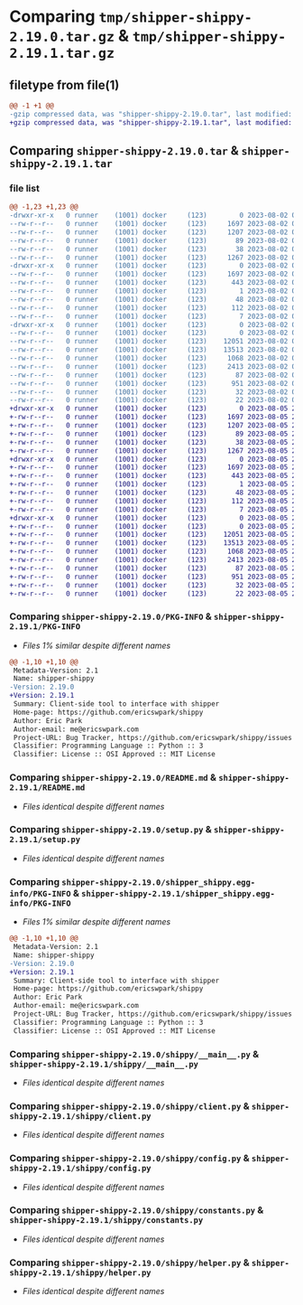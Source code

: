 # Comparing `tmp/shipper-shippy-2.19.0.tar.gz` & `tmp/shipper-shippy-2.19.1.tar.gz`

## filetype from file(1)

```diff
@@ -1 +1 @@
-gzip compressed data, was "shipper-shippy-2.19.0.tar", last modified: Wed Aug  2 04:59:27 2023, max compression
+gzip compressed data, was "shipper-shippy-2.19.1.tar", last modified: Sat Aug  5 23:14:14 2023, max compression
```

## Comparing `shipper-shippy-2.19.0.tar` & `shipper-shippy-2.19.1.tar`

### file list

```diff
@@ -1,23 +1,23 @@
-drwxr-xr-x   0 runner    (1001) docker     (123)        0 2023-08-02 04:59:27.570995 shipper-shippy-2.19.0/
--rw-r--r--   0 runner    (1001) docker     (123)     1697 2023-08-02 04:59:27.570995 shipper-shippy-2.19.0/PKG-INFO
--rw-r--r--   0 runner    (1001) docker     (123)     1207 2023-08-02 04:59:16.000000 shipper-shippy-2.19.0/README.md
--rw-r--r--   0 runner    (1001) docker     (123)       89 2023-08-02 04:59:16.000000 shipper-shippy-2.19.0/pyproject.toml
--rw-r--r--   0 runner    (1001) docker     (123)       38 2023-08-02 04:59:27.570995 shipper-shippy-2.19.0/setup.cfg
--rw-r--r--   0 runner    (1001) docker     (123)     1267 2023-08-02 04:59:16.000000 shipper-shippy-2.19.0/setup.py
-drwxr-xr-x   0 runner    (1001) docker     (123)        0 2023-08-02 04:59:27.570995 shipper-shippy-2.19.0/shipper_shippy.egg-info/
--rw-r--r--   0 runner    (1001) docker     (123)     1697 2023-08-02 04:59:27.000000 shipper-shippy-2.19.0/shipper_shippy.egg-info/PKG-INFO
--rw-r--r--   0 runner    (1001) docker     (123)      443 2023-08-02 04:59:27.000000 shipper-shippy-2.19.0/shipper_shippy.egg-info/SOURCES.txt
--rw-r--r--   0 runner    (1001) docker     (123)        1 2023-08-02 04:59:27.000000 shipper-shippy-2.19.0/shipper_shippy.egg-info/dependency_links.txt
--rw-r--r--   0 runner    (1001) docker     (123)       48 2023-08-02 04:59:27.000000 shipper-shippy-2.19.0/shipper_shippy.egg-info/entry_points.txt
--rw-r--r--   0 runner    (1001) docker     (123)      112 2023-08-02 04:59:27.000000 shipper-shippy-2.19.0/shipper_shippy.egg-info/requires.txt
--rw-r--r--   0 runner    (1001) docker     (123)        7 2023-08-02 04:59:27.000000 shipper-shippy-2.19.0/shipper_shippy.egg-info/top_level.txt
-drwxr-xr-x   0 runner    (1001) docker     (123)        0 2023-08-02 04:59:27.570995 shipper-shippy-2.19.0/shippy/
--rw-r--r--   0 runner    (1001) docker     (123)        0 2023-08-02 04:59:16.000000 shipper-shippy-2.19.0/shippy/__init__.py
--rw-r--r--   0 runner    (1001) docker     (123)    12051 2023-08-02 04:59:16.000000 shipper-shippy-2.19.0/shippy/__main__.py
--rw-r--r--   0 runner    (1001) docker     (123)    13513 2023-08-02 04:59:16.000000 shipper-shippy-2.19.0/shippy/client.py
--rw-r--r--   0 runner    (1001) docker     (123)     1068 2023-08-02 04:59:16.000000 shipper-shippy-2.19.0/shippy/config.py
--rw-r--r--   0 runner    (1001) docker     (123)     2413 2023-08-02 04:59:16.000000 shipper-shippy-2.19.0/shippy/constants.py
--rw-r--r--   0 runner    (1001) docker     (123)       87 2023-08-02 04:59:16.000000 shipper-shippy-2.19.0/shippy/exceptions.py
--rw-r--r--   0 runner    (1001) docker     (123)      951 2023-08-02 04:59:16.000000 shipper-shippy-2.19.0/shippy/helper.py
--rw-r--r--   0 runner    (1001) docker     (123)       32 2023-08-02 04:59:16.000000 shipper-shippy-2.19.0/shippy/server_compat_version.py
--rw-r--r--   0 runner    (1001) docker     (123)       22 2023-08-02 04:59:16.000000 shipper-shippy-2.19.0/shippy/version.py
+drwxr-xr-x   0 runner    (1001) docker     (123)        0 2023-08-05 23:14:14.896396 shipper-shippy-2.19.1/
+-rw-r--r--   0 runner    (1001) docker     (123)     1697 2023-08-05 23:14:14.896396 shipper-shippy-2.19.1/PKG-INFO
+-rw-r--r--   0 runner    (1001) docker     (123)     1207 2023-08-05 23:14:03.000000 shipper-shippy-2.19.1/README.md
+-rw-r--r--   0 runner    (1001) docker     (123)       89 2023-08-05 23:14:03.000000 shipper-shippy-2.19.1/pyproject.toml
+-rw-r--r--   0 runner    (1001) docker     (123)       38 2023-08-05 23:14:14.896396 shipper-shippy-2.19.1/setup.cfg
+-rw-r--r--   0 runner    (1001) docker     (123)     1267 2023-08-05 23:14:03.000000 shipper-shippy-2.19.1/setup.py
+drwxr-xr-x   0 runner    (1001) docker     (123)        0 2023-08-05 23:14:14.896396 shipper-shippy-2.19.1/shipper_shippy.egg-info/
+-rw-r--r--   0 runner    (1001) docker     (123)     1697 2023-08-05 23:14:14.000000 shipper-shippy-2.19.1/shipper_shippy.egg-info/PKG-INFO
+-rw-r--r--   0 runner    (1001) docker     (123)      443 2023-08-05 23:14:14.000000 shipper-shippy-2.19.1/shipper_shippy.egg-info/SOURCES.txt
+-rw-r--r--   0 runner    (1001) docker     (123)        1 2023-08-05 23:14:14.000000 shipper-shippy-2.19.1/shipper_shippy.egg-info/dependency_links.txt
+-rw-r--r--   0 runner    (1001) docker     (123)       48 2023-08-05 23:14:14.000000 shipper-shippy-2.19.1/shipper_shippy.egg-info/entry_points.txt
+-rw-r--r--   0 runner    (1001) docker     (123)      112 2023-08-05 23:14:14.000000 shipper-shippy-2.19.1/shipper_shippy.egg-info/requires.txt
+-rw-r--r--   0 runner    (1001) docker     (123)        7 2023-08-05 23:14:14.000000 shipper-shippy-2.19.1/shipper_shippy.egg-info/top_level.txt
+drwxr-xr-x   0 runner    (1001) docker     (123)        0 2023-08-05 23:14:14.896396 shipper-shippy-2.19.1/shippy/
+-rw-r--r--   0 runner    (1001) docker     (123)        0 2023-08-05 23:14:03.000000 shipper-shippy-2.19.1/shippy/__init__.py
+-rw-r--r--   0 runner    (1001) docker     (123)    12051 2023-08-05 23:14:03.000000 shipper-shippy-2.19.1/shippy/__main__.py
+-rw-r--r--   0 runner    (1001) docker     (123)    13513 2023-08-05 23:14:03.000000 shipper-shippy-2.19.1/shippy/client.py
+-rw-r--r--   0 runner    (1001) docker     (123)     1068 2023-08-05 23:14:03.000000 shipper-shippy-2.19.1/shippy/config.py
+-rw-r--r--   0 runner    (1001) docker     (123)     2413 2023-08-05 23:14:03.000000 shipper-shippy-2.19.1/shippy/constants.py
+-rw-r--r--   0 runner    (1001) docker     (123)       87 2023-08-05 23:14:03.000000 shipper-shippy-2.19.1/shippy/exceptions.py
+-rw-r--r--   0 runner    (1001) docker     (123)      951 2023-08-05 23:14:03.000000 shipper-shippy-2.19.1/shippy/helper.py
+-rw-r--r--   0 runner    (1001) docker     (123)       32 2023-08-05 23:14:03.000000 shipper-shippy-2.19.1/shippy/server_compat_version.py
+-rw-r--r--   0 runner    (1001) docker     (123)       22 2023-08-05 23:14:03.000000 shipper-shippy-2.19.1/shippy/version.py
```

### Comparing `shipper-shippy-2.19.0/PKG-INFO` & `shipper-shippy-2.19.1/PKG-INFO`

 * *Files 1% similar despite different names*

```diff
@@ -1,10 +1,10 @@
 Metadata-Version: 2.1
 Name: shipper-shippy
-Version: 2.19.0
+Version: 2.19.1
 Summary: Client-side tool to interface with shipper
 Home-page: https://github.com/ericswpark/shippy
 Author: Eric Park
 Author-email: me@ericswpark.com
 Project-URL: Bug Tracker, https://github.com/ericswpark/shippy/issues
 Classifier: Programming Language :: Python :: 3
 Classifier: License :: OSI Approved :: MIT License
```

### Comparing `shipper-shippy-2.19.0/README.md` & `shipper-shippy-2.19.1/README.md`

 * *Files identical despite different names*

### Comparing `shipper-shippy-2.19.0/setup.py` & `shipper-shippy-2.19.1/setup.py`

 * *Files identical despite different names*

### Comparing `shipper-shippy-2.19.0/shipper_shippy.egg-info/PKG-INFO` & `shipper-shippy-2.19.1/shipper_shippy.egg-info/PKG-INFO`

 * *Files 1% similar despite different names*

```diff
@@ -1,10 +1,10 @@
 Metadata-Version: 2.1
 Name: shipper-shippy
-Version: 2.19.0
+Version: 2.19.1
 Summary: Client-side tool to interface with shipper
 Home-page: https://github.com/ericswpark/shippy
 Author: Eric Park
 Author-email: me@ericswpark.com
 Project-URL: Bug Tracker, https://github.com/ericswpark/shippy/issues
 Classifier: Programming Language :: Python :: 3
 Classifier: License :: OSI Approved :: MIT License
```

### Comparing `shipper-shippy-2.19.0/shippy/__main__.py` & `shipper-shippy-2.19.1/shippy/__main__.py`

 * *Files identical despite different names*

### Comparing `shipper-shippy-2.19.0/shippy/client.py` & `shipper-shippy-2.19.1/shippy/client.py`

 * *Files identical despite different names*

### Comparing `shipper-shippy-2.19.0/shippy/config.py` & `shipper-shippy-2.19.1/shippy/config.py`

 * *Files identical despite different names*

### Comparing `shipper-shippy-2.19.0/shippy/constants.py` & `shipper-shippy-2.19.1/shippy/constants.py`

 * *Files identical despite different names*

### Comparing `shipper-shippy-2.19.0/shippy/helper.py` & `shipper-shippy-2.19.1/shippy/helper.py`

 * *Files identical despite different names*

